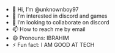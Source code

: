 - 👋 Hi, I’m @unknownboy97
- 👀 I’m interested in discord and games
- 💞️ I’m looking to collaborate on discord
- 📫 How to reach me by email
- 😄 Pronouns: IBRAHIM
- ⚡ Fun fact: I AM GOOD AT TECH

<!---
unknownboy97/unknownboy97 is a ✨ special ✨ repository because its `README.md` (this file) appears on your GitHub profile.
You can click the Preview link to take a look at your changes.
--->
